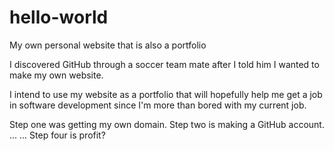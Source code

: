 # hello-world
My own personal website that is also a portfolio

I discovered GitHub through a soccer team mate after I told him I wanted to make my own website.

I intend to use my  website as a portfolio that will hopefully help me get a job in software development since I'm more than bored with my current job.

Step one was getting my own domain.
Step two is making a GitHub account.
...
...
Step four is profit?
